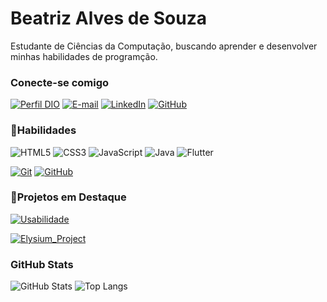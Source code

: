 # Beatriz Alves de Souza

Estudante de Ciências da Computação, buscando aprender e desenvolver minhas habilidades de programção.

### Conecte-se comigo

[![Perfil DIO](https://img.shields.io/badge/-Meu%20Perfil%20na%20DIO-30A3DC?style=for-the-badge)](https://web.dio.me/users/balves_souza14?tab=achievements)
[![E-mail](https://img.shields.io/badge/-Email-000?style=for-the-badge&logo=microsoft-outlook&logoColor=E94D5F)](balves.souza14@gmail.com)
[![LinkedIn](https://img.shields.io/badge/-LinkedIn-000?style=for-the-badge&logo=linkedin&logoColor=30A3DC)](https://www.linkedin.com/in/beatriz-alves-de-souza-789a84239/)
[![GitHub](https://img.shields.io/badge/GitHub-000?style=for-the-badge&logo=github&logoColor=E94D5F)](https://github.com/BiaAS2)

### 🎯Habilidades

![HTML5](https://img.shields.io/badge/HTML-000?style=for-the-badge&logo=html5&logoColor=30A3DC)
![CSS3](https://img.shields.io/badge/CSS3-000?style=for-the-badge&logo=css3&logoColor=E94D5F)
![JavaScript](https://img.shields.io/badge/JavaScript-000?style=for-the-badge&logo=javascript&logoColor=30A3DC)
![Java](https://img.shields.io/badge/Java-000?style=for-the-badge&logo=java&logoColor=30A3DC)
![Flutter](https://img.shields.io/badge/Flutter-000?style=for-the-badge&logo=flutter&logoColor=30A3DC)

[![Git](https://img.shields.io/badge/Git-000?style=for-the-badge&logo=git&logoColor=E94D5F)](https://git-scm.com/doc)
[![GitHub](https://img.shields.io/badge/GitHub-000?style=for-the-badge&logo=github&logoColor=30A3DC)](https://docs.github.com/)

### 📌Projetos em Destaque

[![Usabilidade](https://github-readme-stats.vercel.app/api/pin/?username=BiaAS2&repo=Usabilidade&theme=transparent&bg_color=000&border_color=30A3DC&show_icons=true&icon_color=30A3DC&title_color=fff&text_color=FFF)](https://github.com/BiaAS2/Usabilidade)

[![Elysium_Project](https://github-readme-stats.vercel.app/api/pin/?username=BiaAS2&repo=Elysium_Project&theme=transparent&bg_color=000&border_color=30A3DC&show_icons=true&icon_color=30A3DC&title_color=fff&text_color=FFF)](https://github.com/BiaAS2/Elysium_Project)

### GitHub Stats

![GitHub Stats](https://github-readme-stats.vercel.app/api?username=BiaAS2&theme=transparent&bg_color=000&border_color=30A3DC&show_icons=true&icon_color=30A3DC&title_color=E94D5F&text_color=FFF)
![Top Langs](https://github-readme-stats-git-masterrstaa-rickstaa.vercel.app/api/top-langs/?username=BiaAS2&layout=compact&bg_color=000&border_color=30A3DC&title_color=E94D5F&text_color=FFF)
